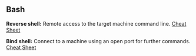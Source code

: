 ## Bash
**Reverse shell:** Remote access to the target machine command line. [Cheat Sheet](https://github.com/swisskyrepo/PayloadsAllTheThings/blob/master/Methodology%20and%20Resources/Reverse%20Shell%20Cheatsheet.md)

**Bind shell:** Connect to a machine using an open port for further commands. [Cheat Sheet](https://github.com/swisskyrepo/PayloadsAllTheThings/blob/master/Methodology%20and%20Resources/Bind%20Shell%20Cheatsheet.md)
